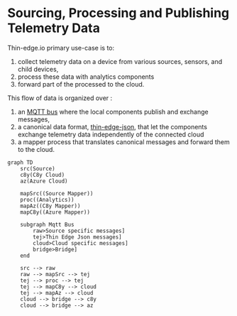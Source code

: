 <!-- toc -->

# Sourcing, Processing and Publishing Telemetry Data

Thin-edge.io primary use-case is to:
 
 1. collect telemetry data on a device from various sources, sensors, and child devices,
 2. process these data with analytics components
 3. forward part of the processed to the cloud.
 
 This flow of data is organized over :
 1. an [MQTT bus](./mqtt-bus.md) where the local components publish and exchange messages,
 2. a canonical data format, [thin-edge-json](./thin-edge-json.md), that let the components exchange telemetry data
    independently of the connected cloud
 3. a mapper process that translates canonical messages and forward them to the cloud.



```mermaid
graph TD
    src(Source)
    c8y(C8y Cloud)
    az(Azure Cloud)

    mapSrc((Source Mapper))
    proc((Analytics))
    mapAz((C8y Mapper))
    mapC8y((Azure Mapper))

    subgraph Mqtt Bus
        raw>Source specific messages]
        tej>Thin Edge Json messages]
        cloud>Cloud specific messages]
        bridge>Bridge]
    end

    src --> raw
    raw --> mapSrc --> tej
    tej --> proc --> tej
    tej --> mapC8y --> cloud
    tej --> mapAz --> cloud
    cloud --> bridge --> c8y
    cloud --> bridge --> az
```
